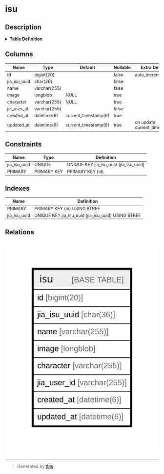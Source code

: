 # isu

## Description

<details>
<summary><strong>Table Definition</strong></summary>

```sql
CREATE TABLE `isu` (
  `id` bigint(20) NOT NULL AUTO_INCREMENT,
  `jia_isu_uuid` char(36) NOT NULL,
  `name` varchar(255) NOT NULL,
  `image` longblob DEFAULT NULL,
  `character` varchar(255) DEFAULT NULL,
  `jia_user_id` varchar(255) NOT NULL,
  `created_at` datetime(6) DEFAULT current_timestamp(6),
  `updated_at` datetime(6) DEFAULT current_timestamp(6) ON UPDATE current_timestamp(6),
  PRIMARY KEY (`id`),
  UNIQUE KEY `jia_isu_uuid` (`jia_isu_uuid`)
) ENGINE=InnoDB AUTO_INCREMENT=[Redacted by tbls] DEFAULT CHARSET=utf8mb4 COLLATE=utf8mb4_general_ci
```

</details>

## Columns

| Name | Type | Default | Nullable | Extra Definition | Children | Parents | Comment |
| ---- | ---- | ------- | -------- | ---------------- | -------- | ------- | ------- |
| id | bigint(20) |  | false | auto_increment |  |  |  |
| jia_isu_uuid | char(36) |  | false |  |  |  |  |
| name | varchar(255) |  | false |  |  |  |  |
| image | longblob | NULL | true |  |  |  |  |
| character | varchar(255) | NULL | true |  |  |  |  |
| jia_user_id | varchar(255) |  | false |  |  |  |  |
| created_at | datetime(6) | current_timestamp(6) | true |  |  |  |  |
| updated_at | datetime(6) | current_timestamp(6) | true | on update current_timestamp(6) |  |  |  |

## Constraints

| Name | Type | Definition |
| ---- | ---- | ---------- |
| jia_isu_uuid | UNIQUE | UNIQUE KEY jia_isu_uuid (jia_isu_uuid) |
| PRIMARY | PRIMARY KEY | PRIMARY KEY (id) |

## Indexes

| Name | Definition |
| ---- | ---------- |
| PRIMARY | PRIMARY KEY (id) USING BTREE |
| jia_isu_uuid | UNIQUE KEY jia_isu_uuid (jia_isu_uuid) USING BTREE |

## Relations

![er](isu.svg)

---

> Generated by [tbls](https://github.com/k1LoW/tbls)

